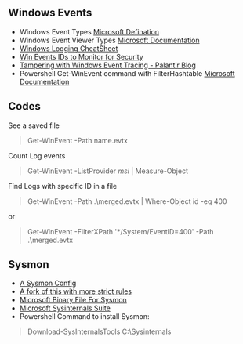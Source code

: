 ## Windows Events
- Windows Event Types [Microsoft Defination](https://docs.microsoft.com/en-us/windows/win32/eventlog/event-types)
- Windows Event Viewer Types [Microsoft Documentation](https://docs.microsoft.com/en-us/windows/win32/eventlog/eventlog-key)
- [Windows Logging CheatSheet](https://www.malwarearchaeology.com/cheat-sheets)
- [Win Events IDs to Monitor for Security](https://docs.microsoft.com/en-us/windows-server/identity/ad-ds/plan/appendix-l--events-to-monitor)
- [Tampering with Windows Event Tracing - Palantir Blog](https://blog.palantir.com/tampering-with-windows-event-tracing-background-offense-and-defense-4be7ac62ac63)
- Powershell Get-WinEvent command with FilterHashtable [Microsoft Documentation](https://docs.microsoft.com/en-us/powershell/scripting/samples/Creating-Get-WinEvent-queries-with-FilterHashtable?view=powershell-7.1)


## Codes
See a saved file
> Get-WinEvent -Path name.evtx

Count Log events
> Get-WinEvent -ListProvider *msi* | Measure-Object

Find Logs with specific ID in a file
> Get-WinEvent -Path .\merged.evtx | Where-Object id -eq 400

or
>Get-WinEvent -FilterXPath '*/System/EventID=400' -Path .\merged.evtx



## Sysmon
- [A Sysmon Config](https://github.com/SwiftOnSecurity/sysmon-config)
- [A fork of this with more strict rules](https://github.com/ion-storm/sysmon-config)
- [Microsoft Binary File For Sysmon](https://docs.microsoft.com/en-us/sysinternals/downloads/sysmon)
- [Microsoft Sysinternals Suite](https://docs.microsoft.com/en-us/sysinternals/downloads/sysinternals-suite)
- Powershell Command to install Sysmon:
> Download-SysInternalsTools C:\Sysinternals
